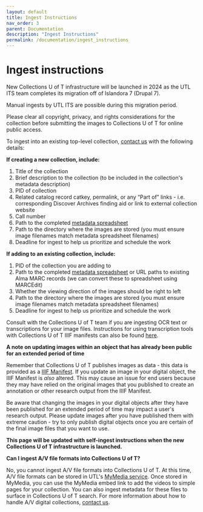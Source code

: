 ```yaml
---
layout: default
title: Ingest Instructions
nav_order: 3
parent: Documentation
description: "Ingest Instructions"
permalink: /documentation/ingest_instructions
---
```


# Ingest instructions

New Collections U of T infrastructure will be launched in 2024 as the UTL ITS team completes its migration off of Islandora 7 (Drupal 7). 

Manual ingests by UTL ITS are possible during this migration period. 

Please clear all copyright, privacy, and rights considerations for the collection before submitting the images to Collections U of T for online public access.

To ingest into an existing top-level collection, [contact us](mailto:digitalinitiatives@library.utoronto.ca) with the following details:

**If creating a new collection, include:**
1. Title of the collection
2. Brief description to the collection (to be included in the collection's metadata description)
3. PID of collection
4. Related catalog record catkey, permalink, or any “Part of” links - i.e. corresponding Discover Archives finding aid or link to external collection website
5. Call number
6. Path to the completed [metadata spreadsheet](https://github.com/utlib/collections-uoft/blob/main/docs/metadata_template_instructions.md)
7. Path to the directory where the images are stored (you must ensure image filenames match metadata spreadsheet filenames)
8. Deadline for ingest to help us prioritize and schedule the work

**If adding to an existing collection, include:**
1. PID of the collection you are adding to
2. Path to the completed [metadata spreadsheet](https://github.com/utlib/collections-uoft/blob/main/docs/metadata_template_instructions.md) or URL paths to existing Alma MARC records (we can convert these to spreadsheet using MARCEdit)
3. Whether the viewing direction of the images should be right to left
4. Path to the directory where the images are stored (you must ensure image filenames match metadata spreadsheet filenames)
5. Deadline for ingest to help us prioritize and schedule the work

Consult with the Collections U of T team if you are ingesting OCR text or transcriptions for your image files. Instructions for using transcription tools with Collections U of T IIIF manifests can also be found [here](/main/docs/transcription_and_annotation_tools.md).

**A note on updating images within an object that has already been public for an extended period of time**

Remember that Collections U of T publishes images as data - this data is provided as a [IIIF Manifest](https://iiif.io/guides/using_iiif_resources/). If you update an image in your digital object, the IIIF Manifest is *also* altered. This may cause an issue for end users because they may have relied on the original images that you published to create an annotation or other research output from the IIIF Manifest. 

Be aware that changing the images in your digital objects after they have been published for an extended period of time may impact a user's research output. Please update images after you have published them with extreme caution - try to only publish digital objects once you are certain of the final image files that you want to use. 

**This page will be updated with self-ingest instructions when the new Collections U of T infrastructure is launched.**

**Can I ingest A/V file formats into Collections U of T?**

No, you cannot ingest A/V file formats into Collections U of T. At this time, A/V file formats can be stored in UTL's [MyMedia service](https://mymedia.library.utoronto.ca/). Once stored in MyMedia, you can use the MyMedia embed link to add the videos to simple pages for your collection. You can also ingest metadata for these files to surface in Collections U of T search. For more information about how to handle A/V digital collections, [contact us](mailto:digitalinitiatives@library.utoronto.ca).
